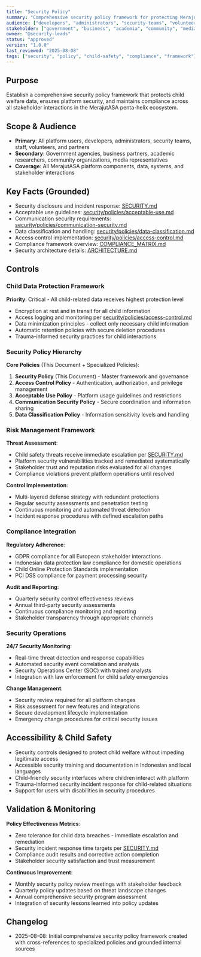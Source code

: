 ```yaml
---
title: "Security Policy"
summary: "Comprehensive security policy framework for protecting MerajutASA platform and child welfare data."
audience: ["developers", "administrators", "security-teams", "volunteers", "staff", "partners"]
stakeholder: ["government", "business", "academia", "community", "media"]
owner: "@security-leads"
status: "approved"
version: "1.0.0"
last_reviewed: "2025-08-08"
tags: ["security", "policy", "child-safety", "compliance", "framework"]
---
```


## Purpose
Establish a comprehensive security policy framework that protects child welfare data, ensures platform security, and maintains compliance across all stakeholder interactions in the MerajutASA penta-helix ecosystem.

## Scope & Audience
- **Primary**: All platform users, developers, administrators, security teams, staff, volunteers, and partners
- **Secondary**: Government agencies, business partners, academic researchers, community organizations, media representatives
- **Coverage**: All MerajutASA platform components, data, systems, and stakeholder interactions

## Key Facts (Grounded)
- Security disclosure and incident response: [SECURITY.md](../../SECURITY.md)
- Acceptable use guidelines: [security/policies/acceptable-use.md](./acceptable-use.md)
- Communication security requirements: [security/policies/communication-security.md](./communication-security.md)
- Data classification and handling: [security/policies/data-classification.md](./data-classification.md)
- Access control implementation: [security/policies/access-control.md](./access-control.md)
- Compliance framework overview: [COMPLIANCE_MATRIX.md](../../COMPLIANCE_MATRIX.md)
- Security architecture details: [ARCHITECTURE.md](../../ARCHITECTURE.md)

## Controls

### Child Data Protection Framework
**Priority**: Critical - All child-related data receives highest protection level
- Encryption at rest and in transit for all child information
- Access logging and monitoring per [security/policies/access-control.md](./access-control.md)
- Data minimization principles - collect only necessary child information
- Automatic retention policies with secure deletion procedures
- Trauma-informed security practices for child interactions

### Security Policy Hierarchy
**Core Policies** (This Document + Specialized Policies):
1. **Security Policy** (This Document) - Master framework and governance
2. **Access Control Policy** - Authentication, authorization, and privilege management
3. **Acceptable Use Policy** - Platform usage guidelines and restrictions
4. **Communication Security Policy** - Secure coordination and information sharing
5. **Data Classification Policy** - Information sensitivity levels and handling

### Risk Management Framework
**Threat Assessment**:
- Child safety threats receive immediate escalation per [SECURITY.md](../../SECURITY.md)
- Platform security vulnerabilities tracked and remediated systematically
- Stakeholder trust and reputation risks evaluated for all changes
- Compliance violations prevent platform operations until resolved

**Control Implementation**:
- Multi-layered defense strategy with redundant protections
- Regular security assessments and penetration testing
- Continuous monitoring and automated threat detection
- Incident response procedures with defined escalation paths

### Compliance Integration
**Regulatory Adherence**:
- GDPR compliance for all European stakeholder interactions
- Indonesian data protection law compliance for domestic operations
- Child Online Protection Standards implementation
- PCI DSS compliance for payment processing security

**Audit and Reporting**:
- Quarterly security control effectiveness reviews
- Annual third-party security assessments
- Continuous compliance monitoring and reporting
- Stakeholder transparency through appropriate channels

### Security Operations
**24/7 Security Monitoring**:
- Real-time threat detection and response capabilities
- Automated security event correlation and analysis
- Security Operations Center (SOC) with trained analysts
- Integration with law enforcement for child safety emergencies

**Change Management**:
- Security review required for all platform changes
- Risk assessment for new features and integrations
- Secure development lifecycle implementation
- Emergency change procedures for critical security issues

## Accessibility & Child Safety
- Security controls designed to protect child welfare without impeding legitimate access
- Accessible security training and documentation in Indonesian and local languages
- Child-friendly security interfaces where children interact with platform
- Trauma-informed security incident response for child-related situations
- Support for users with disabilities in security procedures

## Validation & Monitoring
**Policy Effectiveness Metrics**:
- Zero tolerance for child data breaches - immediate escalation and remediation
- Security incident response time targets per [SECURITY.md](../../SECURITY.md)
- Compliance audit results and corrective action completion
- Stakeholder security satisfaction and trust measurement

**Continuous Improvement**:
- Monthly security policy review meetings with stakeholder feedback
- Quarterly policy updates based on threat landscape changes
- Annual comprehensive security program assessment
- Integration of security lessons learned into policy updates

## Changelog
- 2025-08-08: Initial comprehensive security policy framework created with cross-references to specialized policies and grounded internal sources